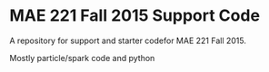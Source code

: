 # MAE 221 Fall 2015 Support Code
A repository for support and starter codefor MAE 221 Fall 2015.

Mostly particle/spark code and python
